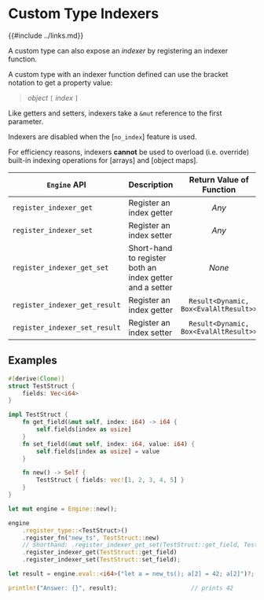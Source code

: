 Custom Type Indexers
===================

{{#include ../links.md}}

A custom type can also expose an _indexer_ by registering an indexer function.

A custom type with an indexer function defined can use the bracket notation to get a property value:

> _object_ `[` _index_ `]`

Like getters and setters, indexers take a `&mut` reference to the first parameter.

Indexers are disabled when the [`no_index`] feature is used.

For efficiency reasons, indexers **cannot** be used to overload (i.e. override) built-in indexing operations for
[arrays] and [object maps].

| `Engine` API                  | Description                                              |       Return Value of Function        |
| ----------------------------- | -------------------------------------------------------- | :-----------------------------------: |
| `register_indexer_get`        | Register an index getter                                 |                 _Any_                 |
| `register_indexer_set`        | Register an index setter                                 |                 _Any_                 |
| `register_indexer_get_set`    | Short-hand to register both an index getter and a setter |                _None_                 |
| `register_indexer_get_result` | Register an index getter                                 | `Result<Dynamic, Box<EvalAltResult>>` |
| `register_indexer_set_result` | Register an index setter                                 | `Result<Dynamic, Box<EvalAltResult>>` |


Examples
--------

```rust
#[derive(Clone)]
struct TestStruct {
    fields: Vec<i64>
}

impl TestStruct {
    fn get_field(&mut self, index: i64) -> i64 {
        self.fields[index as usize]
    }
    fn set_field(&mut self, index: i64, value: i64) {
        self.fields[index as usize] = value
    }

    fn new() -> Self {
        TestStruct { fields: vec![1, 2, 3, 4, 5] }
    }
}

let mut engine = Engine::new();

engine
    .register_type::<TestStruct>()
    .register_fn("new_ts", TestStruct::new)
    // Shorthand: .register_indexer_get_set(TestStruct::get_field, TestStruct::set_field);
    .register_indexer_get(TestStruct::get_field)
    .register_indexer_set(TestStruct::set_field);

let result = engine.eval::<i64>("let a = new_ts(); a[2] = 42; a[2]")?;

println!("Answer: {}", result);                     // prints 42
```
